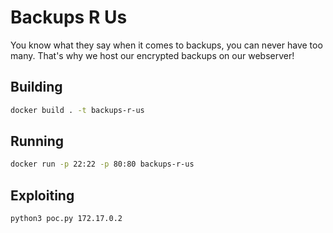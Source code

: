 # Backups R Us

You know what they say when it comes to backups, you can never have too many. That's why we host our encrypted backups on our webserver!

## Building
```sh
docker build . -t backups-r-us
```

## Running
```sh
docker run -p 22:22 -p 80:80 backups-r-us
```

## Exploiting
```sh
python3 poc.py 172.17.0.2
```